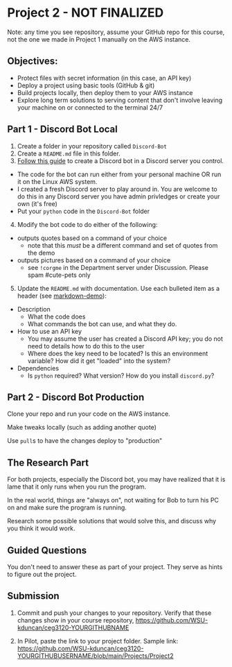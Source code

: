 # Project 2 - NOT FINALIZED

Note: any time you see repository, assume your GitHub repo for this course, not the one we made in Project 1 manually on the AWS instance.

## Objectives:

- Protect files with secret information (in this case, an API key)
- Deploy a project using basic tools (GitHub & git)
- Build projects locally, then deploy them to your AWS instance
- Explore long term solutions to serving content that don't involve leaving your machine on or connected to the terminal 24/7

## Part 1 - Discord Bot Local

1. Create a folder in your repository called `Discord-Bot`
2. Create a `README.md` file in this folder.
3. [Follow this guide](https://realpython.com/how-to-make-a-discord-bot-python/) to create a Discord bot in a Discord server you control.

- The code for the bot can run either from your personal machine OR run it on the Linux AWS system.
- I created a fresh Discord server to play around in. You are welcome to do this in any Discord server you have admin privledges or create your own (it's free)
- Put your `python` code in the `Discord-Bot` folder

4. Modify the bot code to do either of the following:

- outputs quotes based on a command of your choice
  - note that this _must_ be a different command and set of quotes from the demo
- outputs pictures based on a command of your choice
  - see `!corgme` in the Department server under Discussion. Please spam #cute-pets only

5. Update the `README.md` with documentation. Use each bulleted item as a header (see [markdown-demo](../../markdown-demo.md)):

- Description
  - What the code does
  - What commands the bot can use, and what they do.
- How to use an API key
  - You may assume the user has created a Discord API key; you do not need to details how to do this to the user
  - Where does the key need to be located? Is this an environment variable? How did it get "loaded" into the system?
- Dependencies
  - Is `python` required? What version? How do you install `discord.py`?

## Part 2 - Discord Bot Production

Clone your repo and run your code on the AWS instance.

Make tweaks locally (such as adding another quote)

Use `pull`s to have the changes deploy to "production"

## The Research Part

For both projects, especially the Discord bot, you may have realized that it is lame that it only runs when you run the program.

In the real world, things are "always on", not waiting for Bob to turn his PC on and make sure the program is running.

Research some possible solutions that would solve this, and discuss why you think it would work.


## Guided Questions

You don't need to answer these as part of your project.  They serve as hints to figure out the project.

## Submission

1. Commit and push your changes to your repository.  Verify that these changes show in your course repository, https://github.com/WSU-kduncan/ceg3120-YOURGITHUBNAME

2. In Pilot, paste the link to your project folder.  Sample link: https://github.com/WSU-kduncan/ceg3120-YOURGITHUBUSERNAME/blob/main/Projects/Project2